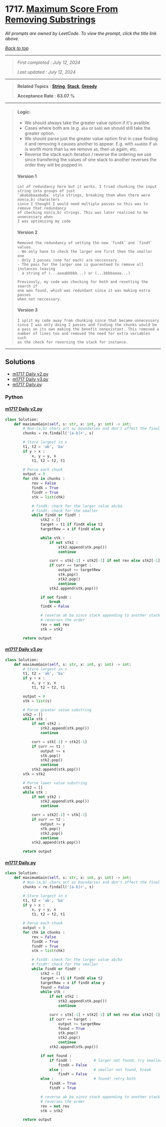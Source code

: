 # 1717. [Maximum Score From Removing Substrings](<https://leetcode.com/problems/maximum-score-from-removing-substrings>)

*All prompts are owned by LeetCode. To view the prompt, click the title link above.*

*[Back to top](<../README.md>)*

------

> *First completed : July 12, 2024*
>
> *Last updated : July 12, 2024*

------

> **Related Topics** : **[String](<by_topic/String.md>), [Stack](<by_topic/Stack.md>), [Greedy](<by_topic/Greedy.md>)**
>
> **Acceptance Rate** : **63.07 %**

------

> #### Logic:
> - We should always take the greater value option if it's avalible.
> - Cases where both are (e.g. `aba` or `bab`) we should still take
> the greater option.
> - We should parse just the greater value option first in case 
> finding it and removing it causes another to appear. E.g. with `aaabbb` 
> if `ab` is worth more than `ba` we remove `ab`, then `ab` again, etc.
> - Reverse the stack each iteration / reverse the ordering we use since 
> transfering the values of one stack to another reverses the order they 
> will be popped in.
> 
> 
> #### Version 1
> ```
> Lot of redundancy here but it works. I tried chunking the input string into groups of just 
> `abababaaababa` style strings, breaking them when there were non(a,b) characters 
> since I thought I would need multiple passes so this was to remove that redundancy 
> of checking non(a,b) strings. This was later realized to be unnecessary when 
> I was optimizing my code
> ```
> 
> #### Version 2
> ```
> Removed the redundancy of setting the new `findX` and `findY` values.
> - We only have to check the larger one first then the smaller one
> - Only 2 passes (one for each) are neccessary.
> - The pass for the larger one is guarenteed to remove all instances leaving
>   a string of (...aaaabbbbb...) or (...bbbbaaaa...)
> 
> Previously, my code was checking for both and resetting the search if 
> one was found, which was redundant since it was making extra passes 
> when not neccessary.
> ```
> 
> 
> #### Version 3
> ```
> I split my code away from chunking since that became unnecessary 
> since I was only doing 2 passes and finding the chunks would be 
> a pass on its own making the benefit nonexistant. This removed a 
> number of lines too and removed the need for extra variables such 
> as the check for reversing the stack for instance.
> ```

------

## Solutions

- [m1717 Daily v2.py](<../my-submissions/m1717 Daily v2.py>)
- [m1717 Daily v3.py](<../my-submissions/m1717 Daily v3.py>)
- [m1717 Daily.py](<../my-submissions/m1717 Daily.py>)
### Python
#### [m1717 Daily v2.py](<../my-submissions/m1717 Daily v2.py>)
```Python
class Solution:
    def maximumGain(self, s: str, x: int, y: int) -> int:
        # Non-(a,b) chars act as boundaries and don't affect the final score
        chunks = re.findall('[a-b]+', s)

        # Store largest in x
        t1, t2 = 'ab', 'ba'
        if y > x :
            x, y = y, x
            t1, t2 = t2, t1

        # Parse each chunk
        output = 0
        for chk in chunks :
            rev = False
            findX = True
            findY = True
            stk = list(chk)

            # findX: check for the larger value ab/ba
            # findY: check for the smaller
            while findX or findY :
                stk2 = []
                target = t1 if findX else t2
                targetRew = x if findX else y

                while stk :
                    if not stk2 :
                        stk2.append(stk.pop())
                        continue

                    curr = stk[-1] + stk2[-1] if not rev else stk2[-1] + stk[-1]
                    if curr == target :
                        output += targetRew
                        stk.pop()
                        stk2.pop()
                        continue
                    stk2.append(stk.pop())

                if not findX :
                    break
                findX = False

                # reverse ab ba since stack appending to another stack
                # reverses the order
                rev = not rev
                stk = stk2

        return output
```

#### [m1717 Daily v3.py](<../my-submissions/m1717 Daily v3.py>)
```Python
class Solution:
    def maximumGain(self, s: str, x: int, y: int) -> int:
        # Store largest in x
        t1, t2 = 'ab', 'ba'
        if y > x :
            x, y = y, x
            t1, t2 = t2, t1

        output = 0
        stk = list(s)

        # Parse greater value substring
        stk2 = []
        while stk :
            if not stk2 :
                stk2.append(stk.pop())
                continue

            curr = stk[-1] + stk2[-1]
            if curr == t1 :
                output += x
                stk.pop()
                stk2.pop()
                continue
            stk2.append(stk.pop())
        stk = stk2

        # Parse lower value substring
        stk2 = []
        while stk :
            if not stk2 :
                stk2.append(stk.pop())
                continue

            curr = stk2[-1] + stk[-1]
            if curr == t2 :
                output += y
                stk.pop()
                stk2.pop()
                continue
            stk2.append(stk.pop())

        return output
```

#### [m1717 Daily.py](<../my-submissions/m1717 Daily.py>)
```Python
class Solution:
    def maximumGain(self, s: str, x: int, y: int) -> int:
        # Non-(a,b) chars act as boundaries and don't affect the final score
        chunks = re.findall('[a-b]+', s)

        # Store largest in x
        t1, t2 = 'ab', 'ba'
        if y > x :
            x, y = y, x
            t1, t2 = t2, t1

        # Parse each chunk
        output = 0
        for chk in chunks :
            rev = False
            findX = True
            findY = True
            stk = list(chk)

            # findX: check for the larger value ab/ba
            # findY: check for the smaller
            while findX or findY :
                stk2 = []
                target = t1 if findX else t2
                targetRew = x if findX else y
                found = False
                while stk :
                    if not stk2 :
                        stk2.append(stk.pop())
                        continue

                    curr = stk[-1] + stk2[-1] if not rev else stk2[-1] + stk[-1]
                    if curr == target :
                        output += targetRew
                        found = True
                        stk.pop()
                        stk2.pop()
                        continue
                    stk2.append(stk.pop())

                if not found :
                    if findX :          # larger not found, try smaller
                        findX = False
                    else :              # smaller not found, break
                        findY = False
                else :                  # found! retry both
                    findX = True
                    findY = True

                # reverse ab ba since stack appending to another stack
                # reverses the order
                rev = not rev
                stk = stk2

        return output
```

